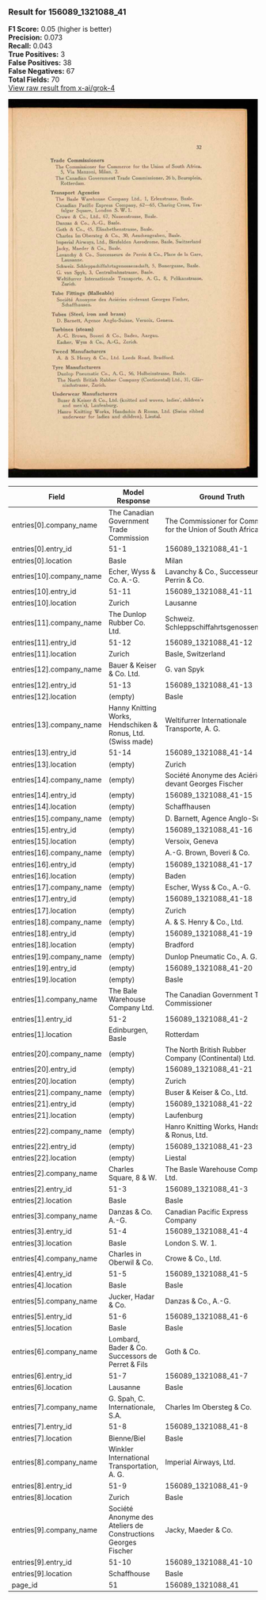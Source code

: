 ### Result for 156089_1321088_41
**F1 Score:** 0.05 (higher is better)<br>**Precision:** 0.073<br>**Recall:** 0.043<br>**True Positives:** 3<br>**False Positives:** 38<br>**False Negatives:** 67<br>**Total Fields:** 70<br>[View raw result from x-ai/grok-4](https://github.com/RISE-UNIBAS/humanities_data_benchmark/blob/main/results/2025-10-28/T0401/request_T0401_156089_1321088_41.json)

<img src="https://github.com/RISE-UNIBAS/humanities_data_benchmark/blob/main/benchmarks/company_lists/images/156089_1321088_41.jpg?raw=true" alt="156089_1321088_41" width="600px">

| Field | Model Response | Ground Truth | Fuzzy Score | Match |
|-------|----------------|--------------|-------------|-------|
| entries[0].company_name | The Canadian Government Trade Commission | The Commissioner for Commerce for the Union of South Africa | 0.384 | ❌ |
| entries[0].entry_id | 51-1 | 156089_1321088_41-1 | 0.348 | ❌ |
| entries[0].location | Basle | Milan | 0.200 | ❌ |
| entries[10].company_name | Echer, Wyss & Co. A.-G. | Lavanchy & Co., Successeurs de Perrin & Co. | 0.364 | ❌ |
| entries[10].entry_id | 51-11 | 156089_1321088_41-11 | 0.400 | ❌ |
| entries[10].location | Zurich | Lausanne | 0.143 | ❌ |
| entries[11].company_name | The Dunlop Rubber Co. Ltd. | Schweiz. Schleppschiffahrtsgenossenschaft | 0.239 | ❌ |
| entries[11].entry_id | 51-12 | 156089_1321088_41-12 | 0.400 | ❌ |
| entries[11].location | Zurich | Basle, Switzerland | 0.083 | ❌ |
| entries[12].company_name | Bauer & Keiser & Co. Ltd. | G. van Spyk | 0.111 | ❌ |
| entries[12].entry_id | 51-13 | 156089_1321088_41-13 | 0.400 | ❌ |
| entries[12].location | (empty) | Basle | 0.000 | ❌ |
| entries[13].company_name | Hanny Knitting Works, Hendschiken & Ronus, Ltd. (Swiss made) | Weltifurrer Internationale Transporte, A. G. | 0.288 | ❌ |
| entries[13].entry_id | 51-14 | 156089_1321088_41-14 | 0.400 | ❌ |
| entries[13].location | (empty) | Zurich | 0.000 | ❌ |
| entries[14].company_name | (empty) | Société Anonyme des Aciéries ci-devant Georges Fischer | 0.000 | ❌ |
| entries[14].entry_id | (empty) | 156089_1321088_41-15 | 0.000 | ❌ |
| entries[14].location | (empty) | Schaffhausen | 0.000 | ❌ |
| entries[15].company_name | (empty) | D. Barnett, Agence Anglo-Suisse | 0.000 | ❌ |
| entries[15].entry_id | (empty) | 156089_1321088_41-16 | 0.000 | ❌ |
| entries[15].location | (empty) | Versoix, Geneva | 0.000 | ❌ |
| entries[16].company_name | (empty) | A.-G. Brown, Boveri & Co. | 0.000 | ❌ |
| entries[16].entry_id | (empty) | 156089_1321088_41-17 | 0.000 | ❌ |
| entries[16].location | (empty) | Baden | 0.000 | ❌ |
| entries[17].company_name | (empty) | Escher, Wyss & Co., A.-G. | 0.000 | ❌ |
| entries[17].entry_id | (empty) | 156089_1321088_41-18 | 0.000 | ❌ |
| entries[17].location | (empty) | Zurich | 0.000 | ❌ |
| entries[18].company_name | (empty) | A. & S. Henry & Co., Ltd. | 0.000 | ❌ |
| entries[18].entry_id | (empty) | 156089_1321088_41-19 | 0.000 | ❌ |
| entries[18].location | (empty) | Bradford | 0.000 | ❌ |
| entries[19].company_name | (empty) | Dunlop Pneumatic Co., A. G. | 0.000 | ❌ |
| entries[19].entry_id | (empty) | 156089_1321088_41-20 | 0.000 | ❌ |
| entries[19].location | (empty) | Basle | 0.000 | ❌ |
| entries[1].company_name | The Bale Warehouse Company Ltd. | The Canadian Government Trade Commissioner | 0.384 | ❌ |
| entries[1].entry_id | 51-2 | 156089_1321088_41-2 | 0.348 | ❌ |
| entries[1].location | Edinburgen, Basle | Rotterdam | 0.154 | ❌ |
| entries[20].company_name | (empty) | The North British Rubber Company (Continental) Ltd. | 0.000 | ❌ |
| entries[20].entry_id | (empty) | 156089_1321088_41-21 | 0.000 | ❌ |
| entries[20].location | (empty) | Zurich | 0.000 | ❌ |
| entries[21].company_name | (empty) | Buser & Keiser & Co., Ltd. | 0.000 | ❌ |
| entries[21].entry_id | (empty) | 156089_1321088_41-22 | 0.000 | ❌ |
| entries[21].location | (empty) | Laufenburg | 0.000 | ❌ |
| entries[22].company_name | (empty) | Hanro Knitting Works, Handschin & Ronus, Ltd. | 0.000 | ❌ |
| entries[22].entry_id | (empty) | 156089_1321088_41-23 | 0.000 | ❌ |
| entries[22].location | (empty) | Liestal | 0.000 | ❌ |
| entries[2].company_name | Charles Square, 8 & W. | The Basle Warehouse Company Ltd. | 0.407 | ❌ |
| entries[2].entry_id | 51-3 | 156089_1321088_41-3 | 0.348 | ❌ |
| entries[2].location | Basle | Basle | 1.000 | ✅ |
| entries[3].company_name | Danzas & Co. A.-G. | Canadian Pacific Express Company | 0.280 | ❌ |
| entries[3].entry_id | 51-4 | 156089_1321088_41-4 | 0.348 | ❌ |
| entries[3].location | Basle | London S. W. 1. | 0.000 | ❌ |
| entries[4].company_name | Charles in Oberwil & Co. | Crowe & Co., Ltd. | 0.439 | ❌ |
| entries[4].entry_id | 51-5 | 156089_1321088_41-5 | 0.348 | ❌ |
| entries[4].location | Basle | Basle | 1.000 | ✅ |
| entries[5].company_name | Jucker, Hadar & Co. | Danzas & Co., A.-G. | 0.421 | ❌ |
| entries[5].entry_id | 51-6 | 156089_1321088_41-6 | 0.348 | ❌ |
| entries[5].location | Basle | Basle | 1.000 | ✅ |
| entries[6].company_name | Lombard, Bader & Co. Successors de Perret & Fils | Goth & Co. | 0.241 | ❌ |
| entries[6].entry_id | 51-7 | 156089_1321088_41-7 | 0.348 | ❌ |
| entries[6].location | Lausanne | Basle | 0.462 | ❌ |
| entries[7].company_name | G. Spah, C. Internationale, S.A. | Charles Im Obersteg & Co. | 0.316 | ❌ |
| entries[7].entry_id | 51-8 | 156089_1321088_41-8 | 0.348 | ❌ |
| entries[7].location | Bienne/Biel | Basle | 0.250 | ❌ |
| entries[8].company_name | Winkler International Transportation, A. G. | Imperial Airways, Ltd. | 0.400 | ❌ |
| entries[8].entry_id | 51-9 | 156089_1321088_41-9 | 0.348 | ❌ |
| entries[8].location | Zurich | Basle | 0.000 | ❌ |
| entries[9].company_name | Société Anonyme des Ateliers de Constructions Georges Fischer | Jacky, Maeder & Co. | 0.250 | ❌ |
| entries[9].entry_id | 51-10 | 156089_1321088_41-10 | 0.400 | ❌ |
| entries[9].location | Schaffhouse | Basle | 0.375 | ❌ |
| page_id | 51 | 156089_1321088_41 | 0.211 | ❌ |
